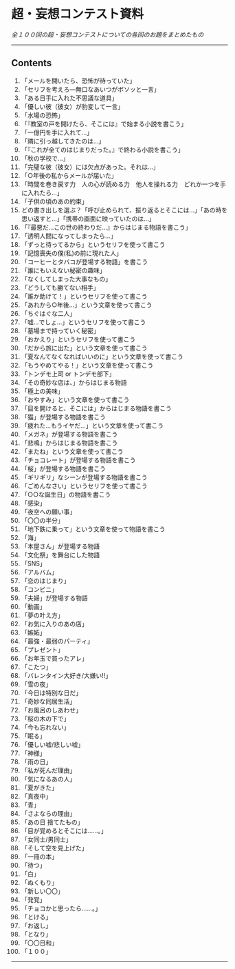 # 超・妄想コンテスト資料

*全１００回の超・妄想コンテストについての各回のお題をまとめたもの*

---

## Contents

1. 「メールを開いたら、恐怖が待っていた」
2. 「セリフを考えろ―無口なあいつがボソッと一言」
3. 「ある日手に入れた不思議な道具」
4. 「優しい彼（彼女）が豹変して一言」
5. 「水場の恐怖」
6. 「『教室の戸を開けたら、そこには』で始まる小説を書こう」
7. 「一億円を手に入れて…」
8. 「隣に引っ越してきたのは…」
9. 「『これが全てのはじまりだった。』で終わる小説を書こう」
10.  「秋の学校で…」
11. 「完璧な彼（彼女）には欠点があった。それは…」
12. 「○年後の私からメールが届いた」
13. 「時間を巻き戻す力　人の心が読める力　他人を操れる力　どれか一つを手に入れたら…」
14. 「子供の頃のあの約束」
15.  どの書き出しを選ぶ？「呼び止められて、振り返るとそこには…」「あの時を思い返すと…」「携帯の画面に映っていたのは…」
16. 「『最悪だ…この世の終わりだ…』からはじまる物語を書こう」
17. 「透明人間になってしまったら…」
18. 「ずっと待ってるから」というセリフを使って書こう
19. 「記憶喪失の僕(私)の前に現れた人」
20. 「コーヒーとタバコが登場する物語」を書こう
21. 「誰にもいえない秘密の趣味」
22. 「なくしてしまった大事なもの」
23. 「どうしても勝てない相手」
24. 「誰か助けて！」というセリフを使って書こう
25. 「あれから○年後…」という文章を使って書こう
26. 「ちぐはぐな二人」
27. 「嘘…でしょ…」というセリフを使って書こう
28. 「墓場まで持っていく秘密」
29. 「おかえり」というセリフを使って書こう
30. 「だから旅に出た」という文章を使って書こう
31. 「夏なんてなくなればいいのに」という文章を使って書こう
32. 「もうやめてやる！」という文章を使って書こう
33. 「トンデモ上司 or トンデモ部下」
34. 「その奇妙な店は、」からはじまる物語
35.  「極上の美味」
36. 「おやすみ」という文章を使って書こう
37. 「目を開けると、そこには」からはじまる物語を書こう
38. 「猫」が登場する物語を書こう
39. 「疲れた…もうイヤだ…」という文章を使って書こう
40. 「メガネ」が登場する物語を書こう
41. 「悲鳴」からはじまる物語を書こう
42. 「またね」という文章を使って書こう
43. 「チョコレート」が登場する物語を書こう
44. 「桜」が登場する物語を書こう
45. 「ギリギリ」なシーンが登場する物語を書こう
46. 「ごめんなさい」というセリフを使って書こう
47. 「○○な誕生日」の物語を書こう
48. 「感染」
49. 「夜空への願い事」
50.  「〇〇の半分」
51. 「地下鉄に乗って」という文章を使って物語を書こう
52.  「海」
53.  「本屋さん」が登場する物語
54. 「文化祭」を舞台にした物語
55. 「SNS」
56. 「アルバム」
57. 「恋のはじまり」
58. 「コンビニ」
59.  「夫婦」が登場する物語
60. 「動画」
61.  「夢の叶え方」
62. 「お気に入りのあの店」
63. 「嫉妬」
64. 「最強・最弱のパーティ」
65. 「プレゼント」
66.  「お年玉で買ったアレ」
67. 「こたつ」
68. 「バレンタイン大好き/大嫌い!!」
69. 「雪の夜」
70. 「今日は特別な日だ」
71. 「奇妙な同居生活」
72. 「お風呂のしあわせ」
73. 「桜の木の下で」
74. 「今も忘れない」
75. 「眠る」
76. 「優しい嘘/悲しい嘘」
77. 「神様」
78. 「雨の日」
79. 「私が死んだ理由」
80. 「気になるあの人」
81. 「夏がきた」
82. 「真夜中」
83. 「青」
84. 「さよならの理由」
85. 「あの日 捨てたもの」
86. 「目が覚めるとそこには……。」
87. 「女同士/男同士」
88. 「そして空を見上げた」
89. 「一冊の本」
90. 「待つ」
91. 「白」
92. 「ぬくもり」
93. 「新しい〇〇」
94. 「発覚」
95. 「チョコかと思ったら……。」
96. 「とける」
97. 「お返し」
98. 「となり」
99. 「〇〇日和」
100. 「１００」

---

